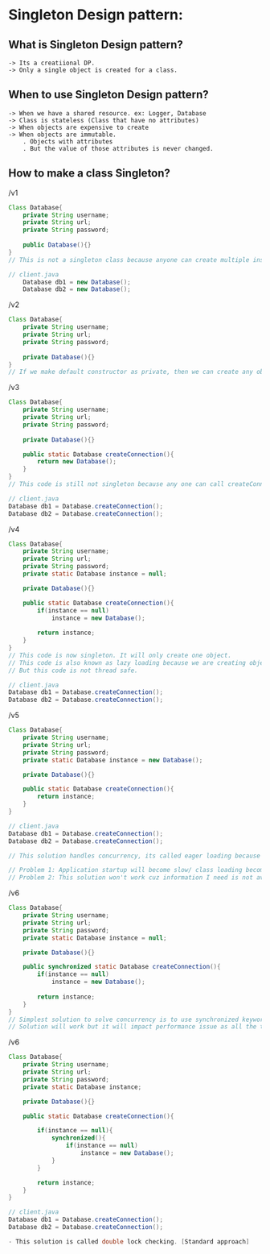 # Singleton Design pattern:

## What is Singleton Design pattern?
    -> Its a creatiional DP.
    -> Only a single object is created for a class.

## When to use Singleton Design pattern?
    -> When we have a shared resource. ex: Logger, Database
    -> Class is stateless (Class that have no attributes)
    -> When objects are expensive to create
    -> When objects are immutable.
        . Objects with attributes
        . But the value of those attributes is never changed.

## How to make a class Singleton?

/v1
```java
Class Database{
    private String username;
    private String url;
    private String password;
    
    public Database(){}
}
// This is not a singleton class because anyone can create multiple instances

// client.java
    Database db1 = new Database();
    Database db2 = new Database();
```


/v2
```java
Class Database{
    private String username;
    private String url;
    private String password;
    
    private Database(){}
}
// If we make default constructor as private, then we can create any objects at all
```

/v3
```java
Class Database{
    private String username;
    private String url;
    private String password;
    
    private Database(){}

    public static Database createConnection(){
        return new Database();
    }
}
// This code is still not singleton because any one can call createConnection() method

// client.java
Database db1 = Database.createConnection();
Database db2 = Database.createConnection();

```

/v4
```java
Class Database{
    private String username;
    private String url;
    private String password;
    private static Database instance = null;

    private Database(){}

    public static Database createConnection(){
        if(instance == null)
            instance = new Database();
        
        return instance;
    }
}
// This code is now singleton. It will only create one object.
// This code is also known as lazy loading because we are creating object when its needed.
// But this code is not thread safe.

// client.java
Database db1 = Database.createConnection();
Database db2 = Database.createConnection();
```

/v5
```java
Class Database{
    private String username;
    private String url;
    private String password;
    private static Database instance = new Database();

    private Database(){}

    public static Database createConnection(){
        return instance;
    }
}

// client.java
Database db1 = Database.createConnection();
Database db2 = Database.createConnection();

// This solution handles concurrency, its called eager loading because we are loading the attributes earlier.

// Problem 1: Application startup will become slow/ class loading becomes slow.
// Problem 2: This solution won't work cuz information I need is not available at class load time.
```

/v6
```java
Class Database{
    private String username;
    private String url;
    private String password;
    private static Database instance = null;

    private Database(){}

    public synchronized static Database createConnection(){
        if(instance == null)
            instance = new Database();
        
        return instance;
    }
}
// Simplest solution to solve concurrency is to use synchronized keyword
// Solution will work but it will impact performance issue as all the threads had to wait.
```

/v6
```java
Class Database{
    private String username;
    private String url;
    private String password;
    private static Database instance;

    private Database(){}

    public static Database createConnection(){

        if(instance == null){
            synchronized(){
                if(instance == null)
                    instance = new Database();
            }
        }

        return instance;
    }
}

// client.java
Database db1 = Database.createConnection();
Database db2 = Database.createConnection();

- This solution is called double lock checking. [Standard approach]

```

